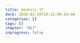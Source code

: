 ```yaml
---
title: Genesis 17
date: 2020-03-28T20:21:00-04:00
categories: []
tags: []
chapter: "017"
inprogress: false
---
```


